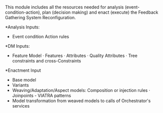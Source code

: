 This module includes all the resources needed for analysis (event-condition-action), plan (decision making) and enact (execute) the Feedback Gathering System Reconfiguration. 

*Analysis Inputs:
 - Event condition Action rules

*DM Inputs:
 - Feature Model
   · Features
   · Attributes 
   · Quality Attributes 
   · Tree constraints and cross-Constraints

*Enactment Input
 - Base model
 - Variants
 - Weaving/Adaptation/Aspect models: Composition or injection rules 
   · Joinpoints - VIATRA patterns
 - Model transformation from weaved models to calls of Orchestrator's services
